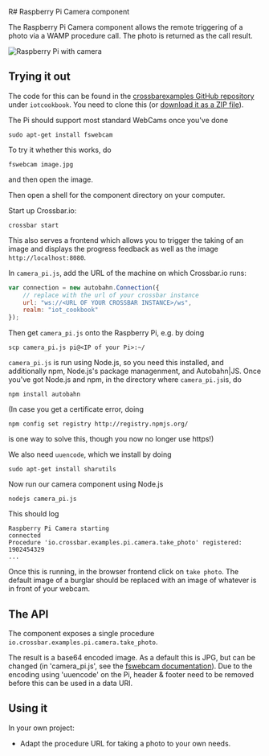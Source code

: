 R# Raspberry Pi Camera component

The Raspberry Pi Camera component allows the remote triggering of a photo via a WAMP procedure call. The photo is returned as the call result.

![Raspberry Pi with camera](/static/img/iotcookbook/camera_raspberry_pi.jpg)

## Trying it out

The code for this can be found in the [crossbarexamples GitHub repository](https://github.com/crossbario/crossbarexamples) under `iotcookbook`. You need to clone this (or [download it as a ZIP file](https://github.com/crossbario/crossbarexamples/archive/master.zip)).

The Pi should support most standard WebCams once you've done

    sudo apt-get install fswebcam

To try it whether this works, do

    fswebcam image.jpg

and then open the image.

Then open a shell for the component directory on your computer.

Start up Crossbar.io:

    crossbar start

This also serves a frontend which allows you to trigger the taking of an image and displays the progress feedback as well as the image `http://localhost:8080`.

In `camera_pi.js`, add the URL of the machine on which Crossbar.io runs:

```javascript
var connection = new autobahn.Connection({
    // replace with the url of your crossbar instance
    url: "ws://<URL OF YOUR CROSSBAR INSTANCE>/ws",
    realm: "iot_cookbook"
});
```

Then get `camera_pi.js` onto the Raspberry Pi, e.g. by doing

    scp camera_pi.js pi@<IP of your Pi>:~/

`camera_pi.js` is run using Node.js, so you need this installed, and additionally npm, Node.js's package managenment, and Autobahn|JS. Once you've got Node.js and npm, in the directory where `camera_pi.js`is, do

    npm install autobahn

(In case you get a certificate error, doing

    npm config set registry http://registry.npmjs.org/

is one way to solve this, though you now no longer use https!)

We also need `uuencode`, which we install by doing

    sudo apt-get install sharutils

Now run our camera component using Node.js

    nodejs camera_pi.js

This should log

```console
Raspberry Pi Camera starting
connected
Procedure 'io.crossbar.examples.pi.camera.take_photo' registered: 1902454329
...
```

Once this is running, in the browser frontend click on `take photo`. The default image of a burglar should be replaced with an image of whatever is in front of your webcam.

## The API

The component exposes a single procedure `io.crossbar.examples.pi.camera.take_photo`.

The result is a base64 encoded image. As a default this is JPG, but can be changed (in 'camera_pi.js', see the [fswebcam documentation](http://manpages.ubuntu.com/manpages/lucid/man1/fswebcam.1.html)). Due to the encoding using 'uuencode' on the Pi, header & footer need to be removed before this can be used in a data URI.

## Using it

In your own project:

* Adapt the procedure URL for taking a photo to your own needs.
